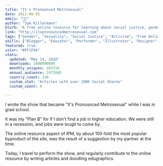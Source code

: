 ```yaml
---
title: "It's Pronounced Metrosexual"
date: 2011-06-01
emoji: "💁🏻‍"
author: "Sam Killermann"
blurb: "A free online resource for learning about social justice, gender, and sexuality"
link: "http://itspronouncedmetrosexual.com"
tags: ["Gender", "Sexuality", "Social Justice", "Activism", "Free Online Resource", "Comedy Show"]
skills: ["Blogger", "Educator", "Performer", "Illustrator", "Designer", "Coder", "Public Thinker"]
featured: true
color: "#FF1F64"
stats:
  updated: "May 14, 2018"
  downloads: 1000000000
  monthly_uniques: 203310
  annual_audience: 2473605
  country_count: 238
  custom_stat: "Articles with over 100K Social Shares"
  custom_count: 6

---
```

I wrote the show that became "It's Pronounced Metrosexual" while I was in grad school.

It was my "Plan B" for if I don't find a job in higher education. We were still in a recession, and jobs were tough to come by.

The online resource aspect of IPM, by about 100-fold the most popular byproduct of the site, was the result of a suggestion by my partner at the time.

Today, I travel to perform the show, and regularly contribute to the online resource by writing articles and doodling edugraphics.
